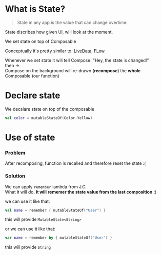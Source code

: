 # What is State?
> State in any app is the value that can change overtime.  

State discribes how given UI, will look at the moment.  

We set state on top of Composable

Conceptually it's pretty similar to: [LiveData](https://github.com/KidPudel/android-starter-kit/blob/main/Android/live-data.md), [FLow](https://github.com/KidPudel/android-starter-kit/blob/main/Android/flow.md)  

Whenever we set state it will tell Compose: "Hey, the state is changed!"  
then ->  
Compose on the background will re-drawn (**recompose**) the **whole** Composable (our function)


# Declare state

We decalare state on top of the composable
```kotlin
val color = mutableStateOf(Color.Yellow)
```

# Use of state

### Problem
After recomposing, function is recalled and therefore reset the state :(  

### Solution
We can apply `remember` lambda from J.C.  
What it will do, **it will rememer the state value from the last composition** :)

we can use it like that:  
```kotlin
val name = remember { mutableStateOf("User") }
```
this will provide `MutableState<String>`

or we can use it like that: 
```kotlin
var name = remember by { mutableStateOf("User") }
```
this will provide `String`
